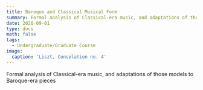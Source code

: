 ```yaml
---
title: Baroque and Classical Musical Form
summary: Formal analysis of Classical-era music, and adaptations of those models to Baroque-era pieces
date: 2020-09-01
type: docs
math: false
tags:
  - Undergraduate/Graduate Course
image:
  caption: 'Liszt, Consolation no. 4'
---
```

Formal analysis of Classical-era music, and adaptations of those models to Baroque-era pieces